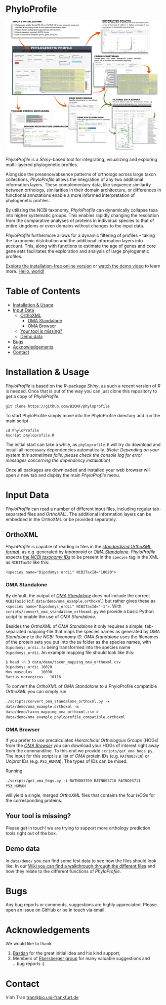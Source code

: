 
# PhyloProfile

![](www/posterSub.png)

*PhyloProfile* is a *Shiny*-based tool for integrating, visualizing and exploring multi-layered phylogenetic profiles.

Alongside the presence/absence patterns of orthologs across large taxon collections, *PhyloProfile* allows the integration of any two additional information layers. These complementary data, like sequence similarity between orthologs, similarities in their domain architecture, or differences in functional annotations enable a more informed interpretation of phylogenetic profiles.

By utilizing the NCBI taxonomy, *PhyloProfile* can dynamically collapse taxa into higher systematic groups. This enables rapidly changing the resolution from the comparative analyses of proteins in individual species to that of entire kingdoms or even domains without changes to the input data.

*PhyloProfile* furthermore allows for a dynamic filtering of profiles – taking the taxonomic distribution and the additional information layers into account. This, along with functions to estimate the age of genes and core gene sets facilitates the exploration and analysis of large phylogenetic profiles.

[Explore the installation-free online version](https://phyloprofile.shinyapps.io/phyloprofile/) or [watch the demo video](https://vimeo.com/225373912) to learn more.
<a href="http://example.com/" target="_blank">Hello, world!</a>

# Table of Contents
- [Installation & Usage](#installation--usage)
- [Input Data](#input-data)
  * [OrthoXML](#orthoxml)
    + [OMA Standalone](#oma-standalone)
    + [OMA Browser](#oma-browser)
  * [Your tool is missing?](#your-tool-is-missing)
  * [Demo data](#demo-data)
- [Bugs](#bugs)
- [Acknowledgements](#acknowledgements)
- [Contact](#contact)

# Installation & Usage
*PhyloProfile* is based on the *R*-package *Shiny*, as such a recent version of *R* is needed. Once that is out of the way you can just clone this repository to get a copy of *PhyloProfile*.

`git clone https://github.com/BIONF/phyloprofile`

To start PhyloProfile simply move into the PhyloProfile directory and run the main script

```
cd PhyloProfile
Rscript phyloprofile.R
```

The initial start can take a while, as `phyloprofile.R` will try do download and install all necessary dependencies automatically. *(Note: Depending on your system this sometimes fails, please check the console log for error messages concerning the dependency installation)*

Once all packages are downloaded and installed your web browser will open a new tab and display the main *PhyloProfile* menu.

# Input Data
*PhyloProfile* can read a number of different input files, including regular tab-separated files and *OrthoXML*. The additional information layers can be embedded in the OrthoXML or be provided separately.

## OrthoXML
*PhyloProfile* is capable of reading in files in the [*standardized OrthoXML format*](http://www.orthoxml.org/xml/Main.html), as e.g. generated by *Inparanoid* or [*OMA Standalone*](http://omabrowser.org/standalone/). *PhyloProfile* expects [the *NCBI taxonomy IDs*](https://www.ncbi.nlm.nih.gov/taxonomy) to be present in the `species` tag in the XML as `NCBITaxId` like this:

`<species name="Dipodomys ordii" NCBITaxId="10020">`

### OMA Standalone
By default, the output of [*OMA Standalone*](http://omabrowser.org/standalone/) does not include the correct `NCBITaxId` (c.f. `data/demo/oma_example.orthoxml`) but rather gives these as `<species name="Dipodomys_ordii" NCBITaxId="-1">`. With `scripts/convert_oma_standalone_orthoxml.py` we provide a basic Python script to enable the use of *OMA Standalone*.

Besides the *OrthoXML* of *OMA Standalone* it only requires a simple, tab-separated mapping-file that maps the species names as generated by *OMA Standalone* to the *NCBI Taxonomy ID*. *OMA Standalone* uses the filenames of the protein sets you put into the `DB` folder as the species names, with `Dipodomys_ordii.fa` being transformed into the species name `Dipodomys_ordii`. An example mapping file should look like this:
```
$ head -n 3 data/demo/taxon_mapping_oma_orthoxml.csv
Dipodomys_ordii	10020
Mus_musculus	10090
Rattus_norvegicus	10116
```

To convert the *OrthoXML* of *OMA Standalone* to a PhyloProfile compatible *OrthoXML* you can simply run

`./scripts/convert_oma_standalone_orthoxml.py -x data/demo/oma_example.orthoxml -m data/demo/taxon_mapping_oma_orthoxml.csv > data/demo/oma_example_phyloprofile_compatible.orthoxml`

### OMA Browser
If you prefer to use precalculated *Hierarchical Orthologous Groups* (HOGs) from the [*OMA Browser*](http://omabrowser.org/oma/home/) you can download your HOGs of interest right away from the commandline. To this end we provide `scripts/get_oma_hogs.py`. The input for this script is a list of *OMA* protein IDs (e.g. `RATNO03710`) or *Uniprot* IDs (e.g. `P53_HUMAN`). The types of IDs can be mixed.

Running

`./scripts/get_oma_hogs.py -i RATNO03709 RATNO03710 RATNO03711 P53_HUMAN`

will yield a single, merged *OrthoXML* files that contains the four *HOGs* for the corresponding proteins.

## Your tool is missing?
Please get in touch! we are trying to support more orthology prediction tools right out of the box.

## Demo data
In `data/demo/` you can find some test data to see how the files should look like. In our [Wiki you can find a walkthrough through the different files](https://github.com/BIONF/PhyloProfile/wiki/Walkthrough) and how they relate to the different functions of *PhyloProfile*.

# Bugs
Any bug reports or comments, suggestions are highly appreciated. Please open an issue on GitHub or be in touch via email.

# Acknowledgements
We would like to thank
1) [Bastian](https://github.com/gedankenstuecke) for the great initial idea and his kind support,
2) Members of [Ebersberger group](http://www.bio.uni-frankfurt.de/43045195/ak-ebersberger) for many valuable suggestions and ...bug reports :)

# Contact
Vinh Tran
tran@bio.uni-frankfurt.de
